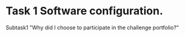 # Task 1 Software configuration.
Subtask1 "Why did I choose to participate in the challenge portfolio?”
